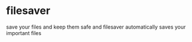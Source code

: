 # filesaver
save your files and keep them safe and filesaver automatically saves your important files
